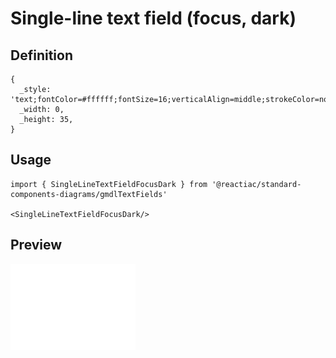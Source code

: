 # Single-line text field (focus, dark)

## Definition

```
{
  _style: 'text;fontColor=#ffffff;fontSize=16;verticalAlign=middle;strokeColor=none;fillColor=none;whiteSpace=wrap;html=1;',
  _width: 0,
  _height: 35,
}
```

## Usage

```
import { SingleLineTextFieldFocusDark } from '@reactiac/standard-components-diagrams/gmdlTextFields'

<SingleLineTextFieldFocusDark/>
```

## Preview

<img src="./single-line-text-field-focus-dark.png" width="200"/>
